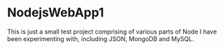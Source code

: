 # NodejsWebApp1

This is just a small test project comprising of various parts of Node I have been experimenting with, including JSON, MongoDB and MySQL.

